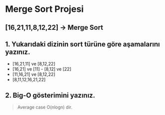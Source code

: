 # Merge Sort Projesi #
## [16,21,11,8,12,22] -> Merge Sort ##

## 1. Yukarıdaki dizinin sort türüne göre aşamalarını yazınız. ##

* [16,21,11] ve [8,12,22]
* [16,21] ve [11] - [8,12] ve [22]
* [11,16,21] ve [8,12,22]
* [8,11,12,16,21,22]

## 2. Big-O gösterimini yazınız. ##

> Average case O(nlogn) dir.